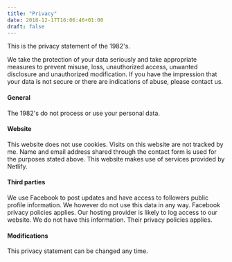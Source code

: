 ```yaml
---
title: "Privacy"
date: 2018-12-17T16:06:46+01:00
draft: false
---
```


This is the privacy statement of the 1982's.

We take the protection of your data seriously and take appropriate measures to prevent misuse, loss, unauthorized access, unwanted disclosure and unauthorized modification. If you have the impression that your data is not secure or there are indications of abuse, please contact us.

#### General
The 1982's do not process or use your personal data.

#### Website
This website does not use cookies. Visits on this website are not tracked by me. Name and email address shared through the contact form is used for the purposes stated above. This website makes use of services provided by Netlify.

#### Third parties
We use Facebook to post updates and have access to followers public profile information. We however do not use this data in any way. Facebook privacy policies applies.
Our hosting provider is likely to log access to our website. We do not have this information. Their privacy policies applies.

#### Modifications
This privacy statement can be changed any time.